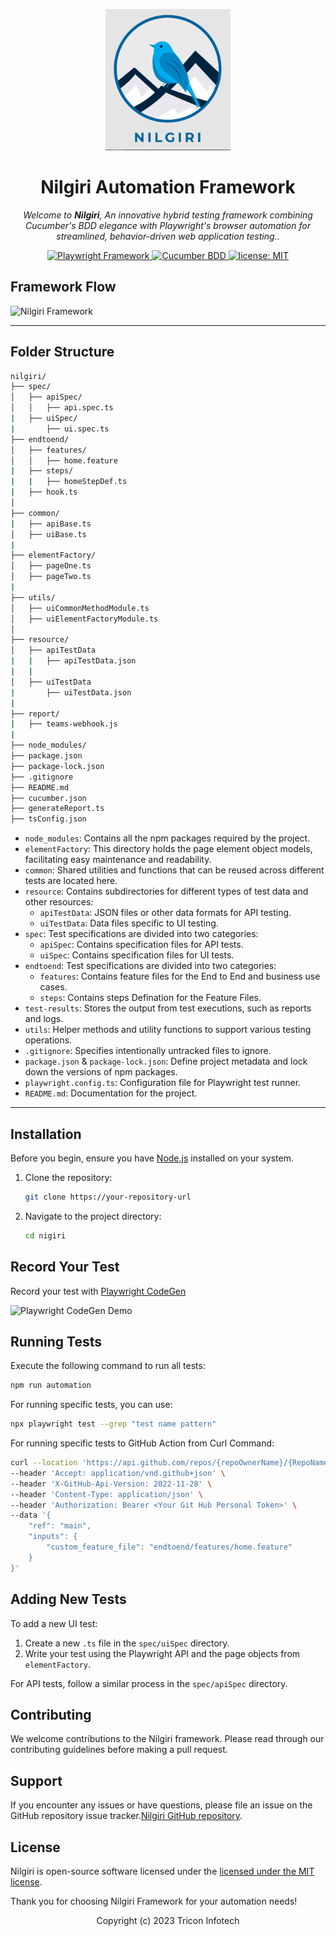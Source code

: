 <p align="center">
  <img src="files/nilgiri.PNG" alt="Nilgiri Logo" width="200"/>
</p>
<h1 align="center">Nilgiri Automation Framework</h1>

<p align="center">
    <em>Welcome to <strong>Nilgiri</strong>, An innovative hybrid testing framework combining Cucumber's BDD elegance with Playwright's browser automation for streamlined, behavior-driven web application testing..</em>
</p>

<p align="center">
    <!-- Playwright specific badges -->
    <a href="https://github.com/microsoft/playwright">
        <img src="https://img.shields.io/badge/Playwright-Framework-blue" alt="Playwright Framework">
    </a>
    <a href="https://cucumber.io/">
        <img src="https://img.shields.io/badge/Cucumber-BDD-green.svg" alt="Cucumber BDD">
    </a>
    <a href="https://github.com/animeshkumar29/nilgiri/blob/main/LICENSE.txt">
        <img src="https://img.shields.io/github/license/animeshkumar29/nilgiri" alt="license: MIT">
    </a>
</p>

## Framework Flow

![Nilgiri Framework](../nilgiri/files/nilgiriFramework.PNG)

---

## Folder Structure
``` bash
nilgiri/
├── spec/
│   ├── apiSpec/
│   │   ├── api.spec.ts
|   ├── uiSpec/
|       ├── ui.spec.ts
├── endtoend/
│   ├── features/
│   │   ├── home.feature
|   ├── steps/
|   |   ├── homeStepDef.ts
|   ├── hook.ts
│   
├── common/
|   ├── apiBase.ts
│   ├── uiBase.ts
|   
├── elementFactory/
│   ├── pageOne.ts
│   ├── pageTwo.ts
|
├── utils/
│   ├── uiCommonMethodModule.ts
│   ├── uiElementFactoryModule.ts
│   
├── resource/
│   ├── apiTestData
|   |   ├── apiTestData.json
|   |
│   ├── uiTestData
|       ├── uiTestData.json
|
├── report/
|   ├── teams-webhook.js
|
├── node_modules/
├── package.json
├── package-lock.json
├── .gitignore
├── README.md
├── cucumber.json
├── generateReport.ts
├── tsConfig.json
```
- `node_modules`: Contains all the npm packages required by the project.
- `elementFactory`: This directory holds the page element object models, facilitating easy maintenance and readability.
- `common`: Shared utilities and functions that can be reused across different tests are located here.
- `resource`: Contains subdirectories for different types of test data and other resources:
  - `apiTestData`: JSON files or other data formats for API testing.
  - `uiTestData`: Data files specific to UI testing.
- `spec`: Test specifications are divided into two categories:
  - `apiSpec`: Contains specification files for API tests.
  - `uiSpec`: Contains specification files for UI tests.
- `endtoend`: Test specifications are divided into two categories:
  - `features`: Contains feature files for the End to End and business use cases.
  - `steps`: Contains steps Defination for the Feature Files.
- `test-results`: Stores the output from test executions, such as reports and logs.
- `utils`: Helper methods and utility functions to support various testing operations.
- `.gitignore`: Specifies intentionally untracked files to ignore.
- `package.json` & `package-lock.json`: Define project metadata and lock down the versions of npm packages.
- `playwright.config.ts`: Configuration file for Playwright test runner.
- `README.md`: Documentation for the project.


---

## Installation

Before you begin, ensure you have [Node.js](https://nodejs.org/) installed on your system.

1. Clone the repository:
   ```bash
   git clone https://your-repository-url
   ```
2. Navigate to the project directory:
   ```bash
   cd nigiri
   ```

## Record Your Test

Record your test with [Playwright CodeGen](https://playwright.dev/docs/codegen)

![Playwright CodeGen Demo](../nilgiri/files/PlaywrightCodeGen.gif)

## Running Tests

Execute the following command to run all tests:
```bash
npm run automation
```

For running specific tests, you can use:
```bash
npx playwright test --grep "test name pattern"
```
For running specific tests to GitHub Action from Curl Command:
```bash
curl --location 'https://api.github.com/repos/{repoOwnerName}/{RepoName}/actions/workflows/automation.yml/dispatches' \
--header 'Accept: application/vnd.github+json' \
--header 'X-GitHub-Api-Version: 2022-11-28' \
--header 'Content-Type: application/json' \
--header 'Authorization: Bearer <Your Git Hub Personal Token>' \
--data '{
    "ref": "main",
    "inputs": {
        "custom_feature_file": "endtoend/features/home.feature"
    }
}'
```
## Adding New Tests

To add a new UI test:
1. Create a new `.ts` file in the `spec/uiSpec` directory.
2. Write your test using the Playwright API and the page objects from `elementFactory`.

For API tests, follow a similar process in the `spec/apiSpec` directory.

## Contributing

We welcome contributions to the Nilgiri framework. Please read through our contributing guidelines before making a pull request.

## Support

If you encounter any issues or have questions, please file an issue on the GitHub repository issue tracker.[Nilgiri GitHub repository](../nilgiri/issues/).

## License

Nilgiri is open-source software licensed under the [licensed under the MIT license](../nilgiri/LICENSE.txt).

Thank you for choosing Nilgiri Framework for your automation needs!
<p align="center">
    Copyright (c) 2023 Tricon Infotech
</p>
